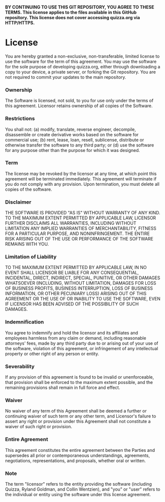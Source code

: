 **BY CONTINUING TO USE THIS GIT REPOSITORY, YOU AGREE TO THESE TERMS. This license applies to the files available in this GitHub repository. This license does not cover accessing quizza.org via HTTP/HTTPS.**

# License
You are hereby granted a non-exclusive, non-transferable, limited license to use the software for the term of this agreement. You may use the software for the sole purpose of developing quizza.org, either through downloading a copy to your device, a private server, or forking the Git repository. You are not required to commit your updates to the main repository.

### Ownership
The Software is licensed, not sold, to you for use only under the terms of this agreement. Licensor retains ownership of all copies of the Software.

### Restrictions
You shall not:
(a) modify, translate, reverse engineer, decompile, disassemble or create derivative works based on the software for commercial use;
(b) rent, lease, loan, resell, sublicense, distribute or otherwise transfer the software to any third party; or
(d) use the software for any purpose other than the purpose for which it was designed.

### Term
The license may be revoked by the licensor at any time, at which point this agreement will be terminated immediately. This agreement will terminate if you do not comply with any provision. Upon termination, you must delete all copies of the software.

### Disclaimer
THE SOFTWARE IS PROVIDED "AS IS" WITHOUT WARRANTY OF ANY KIND. TO THE MAXIMUM EXTENT PERMITTED BY APPLICABLE LAW, LICENSOR FURTHER DISCLAIMS ALL WARRANTIES, INCLUDING WITHOUT LIMITATION ANY IMPLIED WARRANTIES OF MERCHANTABILITY, FITNESS FOR A PARTICULAR PURPOSE, AND NONINFRINGEMENT. THE ENTIRE RISK ARISING OUT OF THE USE OR PERFORMANCE OF THE SOFTWARE REMAINS WITH YOU.

### Limitation of Liability
TO THE MAXIMUM EXTENT PERMITTED BY APPLICABLE LAW, IN NO EVENT SHALL LICENSOR BE LIABLE FOR ANY CONSEQUENTIAL, INCIDENTAL, DIRECT, INDIRECT, SPECIAL, PUNITIVE, OR OTHER DAMAGES WHATSOEVER (INCLUDING, WITHOUT LIMITATION, DAMAGES FOR LOSS OF BUSINESS PROFITS, BUSINESS INTERRUPTION, LOSS OF BUSINESS INFORMATION, OR OTHER PECUNIARY LOSS) ARISING OUT OF THIS AGREEMENT OR THE USE OF OR INABILITY TO USE THE SOFTWARE, EVEN IF LICENSOR HAS BEEN ADVISED OF THE POSSIBILITY OF SUCH DAMAGES.

### Indemnification
You agree to indemnify and hold the licensor and its affiliates and employees harmless from any claim or demand, including reasonable attorneys' fees, made by any third party due to or arising out of your use of the software, violation of this agreement, or infringement of any intellectual property or other right of any person or entity.

### Severability
If any provision of this agreement is found to be invalid or unenforceable, that provision shall be enforced to the maximum extent possible, and the remaining provisions shall remain in full force and effect.

### Waiver
No waiver of any term of this Agreement shall be deemed a further or continuing waiver of such term or any other term, and Licensor's failure to assert any right or provision under this Agreement shall not constitute a waiver of such right or provision.

### Entire Agreement
This agreement constitutes the entire agreement between the Parties and supersedes all prior or contemporaneous understandings, agreements, negotiations, representations, and proposals, whether oral or written.

### Note
The term "licensor" refers to the entity providing the software (including Quizza, Ryland Goldman, and Collin Wentzien), and "you" or "user" refers to the individual or entity using the software under this license agreement.
